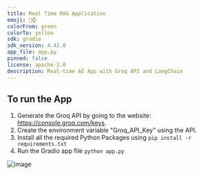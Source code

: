 ```yaml
---
title: Real Time RAG Application
emoji: 🤺⌚
colorFrom: green
colorTo: yellow
sdk: gradio
sdk_version: 4.42.0
app_file: app.py
pinned: false
license: apache-2.0
description: Real-time AI App with Groq API and LangChain
---
```

## To run the App
1. Generate the Groq API by going to the website: https://console.groq.com/keys.
2. Create the environment variable "Groq_API_Key" using the API.
3. Install all the required Python Packages using `pip install -r requirements.txt`
4. Run the Gradio app file `python app.py`

![image](https://github.com/user-attachments/assets/665d7df4-4fd3-47d4-91a1-a3cd52b31de7)

